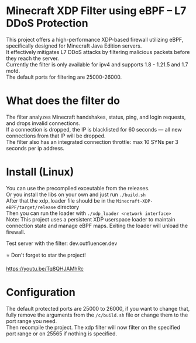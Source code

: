 Minecraft XDP Filter using eBPF – L7 DDoS Protection
==========
This project offers a high-performance XDP-based firewall utilizing eBPF, specifically designed for Minecraft Java Edition servers.  
It effectively mitigates L7 DDoS attacks by filtering malicious packets before they reach the server.  
Currently the filter is only available for ipv4 and supports 1.8 - 1.21.5 and 1.7 motd.  
The default ports for filtering are 25000-26000.  

# What does the filter do
The filter analyzes Minecraft handshakes, status, ping, and login requests, and drops invalid connections.  
If a connection is dropped, the IP is blacklisted for 60 seconds — all new connections from that IP will be dropped.  
The filter also has an integrated connection throttle: max 10 SYNs per 3 seconds per ip address.  

# Install (Linux)
You can use the precompiled exceutable from the releases.  
Or you install the libs on your own and just run `./build.sh`  
After that the xdp_loader file should be in the `Minecraft-XDP-eBPF/target/release` directory  
Then you can run the loader with `./xdp_loader <network interface>`  
Note: This project uses a persistent XDP userspace loader to maintain connection state and manage eBPF maps. Exiting the loader will unload the firewall.  

Test server with the filter: dev.outfluencer.dev  

⭐ Don't forget to star the project!

https://youtu.be/Tq8QHJAMhRc

#  Configuration
The default protected ports are 25000 to 26000, if you want to change that,  
fully remove the arguments from the `/c/build.sh` file or change them to the port range you need.  
Then recompile the project. The xdp filter will now filter on the specified port range or on 25565 if nothing is specified.  
